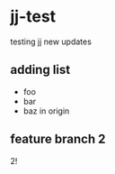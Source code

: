 # jj-test

testing jj new updates

## adding list

- foo
- bar
- baz in origin

## feature branch 2

2!
